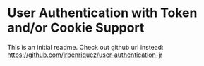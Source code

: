 # User Authentication with Token and/or Cookie Support

This is an initial readme.
Check out github url instead: https://github.com/jrbenriquez/user-authentication-jr
